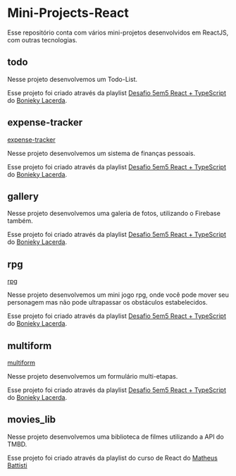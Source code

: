 # Mini-Projects-React
Esse repositório conta com vários mini-projetos desenvolvidos em ReactJS, com outras tecnologias.

## todo
Nesse projeto desenvolvemos um Todo-List.

Esse projeto foi criado através da playlist [Desafio 5em5 React + TypeScript](https://www.youtube.com/playlist?list=PL_kvSTSEFm2CwHCtvTk0llGDvM0L2jx3O) do [Bonieky Lacerda](https://github.com/bonieky).

## expense-tracker
[expense-tracker](https://mini-projects-react-expense-tracker.vercel.app/)

Nesse projeto desenvolvemos um sistema de finanças pessoais.

Esse projeto foi criado através da playlist [Desafio 5em5 React + TypeScript](https://www.youtube.com/playlist?list=PL_kvSTSEFm2CwHCtvTk0llGDvM0L2jx3O) do [Bonieky Lacerda](https://github.com/bonieky).

## gallery
Nesse projeto desenvolvemos uma galeria de fotos, utilizando o Firebase também.

Esse projeto foi criado através da playlist [Desafio 5em5 React + TypeScript](https://www.youtube.com/playlist?list=PL_kvSTSEFm2CwHCtvTk0llGDvM0L2jx3O) do [Bonieky Lacerda](https://github.com/bonieky).

## rpg
[rpg](https://rpg-thaisdss.vercel.app/)

Nesse projeto desenvolvemos um mini jogo rpg, onde você pode mover seu personagem mas não pode ultrapassar os obstáculos estabelecidos.

Esse projeto foi criado através da playlist [Desafio 5em5 React + TypeScript](https://www.youtube.com/playlist?list=PL_kvSTSEFm2CwHCtvTk0llGDvM0L2jx3O) do [Bonieky Lacerda](https://github.com/bonieky).

## multiform
[multiform](https://multiform-one.vercel.app/)

Nesse projeto desenvolvemos um formulário multi-etapas.

Esse projeto foi criado através da playlist [Desafio 5em5 React + TypeScript](https://www.youtube.com/playlist?list=PL_kvSTSEFm2CwHCtvTk0llGDvM0L2jx3O) do [Bonieky Lacerda](https://github.com/bonieky).

## movies_lib
Nesse projeto desenvolvemos uma biblioteca de filmes utilizando a API do TMBD.

Esse projeto foi criado através da playlist do curso de React do [Matheus Battisti](https://github.com/matheusbattisti)
